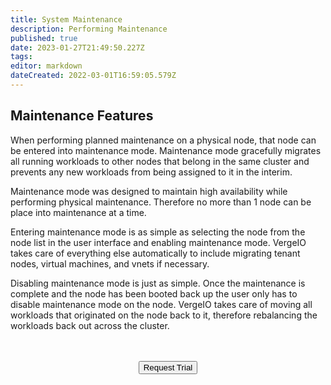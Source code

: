 ```yaml
---
title: System Maintenance
description: Performing Maintenance
published: true
date: 2023-01-27T21:49:50.227Z
tags: 
editor: markdown
dateCreated: 2022-03-01T16:59:05.579Z
---
```


## Maintenance Features

When performing planned maintenance on a physical node, that node can be entered into maintenance mode. Maintenance mode gracefully migrates all running workloads to other nodes that belong in the same cluster and prevents any new workloads from being assigned to it in the interim.

Maintenance mode was designed to maintain high availability while performing physical maintenance. Therefore no more than 1 node can be place into maintenance at a time.

Entering maintenance mode is as simple as selecting the node from the node list in the user interface and enabling maintenance mode. VergeIO takes care of everything else automatically to include migrating tenant nodes, virtual machines, and vnets if necessary.

Disabling maintenance mode is just as simple. Once the maintenance is complete and the node has been booted back up the user only has to disable maintenance mode on the node. VergeIO takes care of moving all workloads that originated on the node back to it, therefore rebalancing the workloads back out across the cluster.

<br>
<br>
<div style="text-align:center; margin-bottom:5px">
  <a href="https://www.verge.io/test-drive#Demo-Section"><button class="button-cta">Request Trial</button></a>
</div>